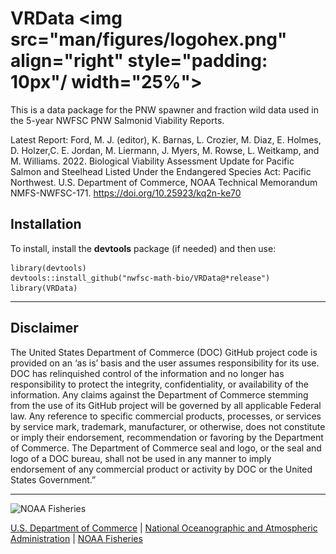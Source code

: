 <!-- index.md is generated from Index.Rmd. Please edit that file -->

# VRData <img src="man/figures/logohex.png" align="right" style="padding: 10px"/ width="25%">

This is a data package for the PNW spawner and fraction wild data used
in the 5-year NWFSC PNW Salmonid Viability Reports.

Latest Report: Ford, M. J. (editor), K. Barnas, L. Crozier, M. Diaz, E.
Holmes, D. Holzer,C. E. Jordan, M. Liermann, J. Myers, M. Rowse, L.
Weitkamp, and M. Williams. 2022. Biological Viability Assessment Update
for Pacific Salmon and Steelhead Listed Under the Endangered Species
Act: Pacific Northwest. U.S. Department of Commerce, NOAA Technical
Memorandum NMFS-NWFSC-171. <https://doi.org/10.25923/kq2n-ke70>

## Installation

To install, install the **devtools** package (if needed) and then use:

    library(devtools)
    devtools::install_github("nwfsc-math-bio/VRData@*release")
    library(VRData)

------------------------------------------------------------------------

## Disclaimer

The United States Department of Commerce (DOC) GitHub project code is
provided on an ‘as is’ basis and the user assumes responsibility for its
use. DOC has relinquished control of the information and no longer has
responsibility to protect the integrity, confidentiality, or
availability of the information. Any claims against the Department of
Commerce stemming from the use of its GitHub project will be governed by
all applicable Federal law. Any reference to specific commercial
products, processes, or services by service mark, trademark,
manufacturer, or otherwise, does not constitute or imply their
endorsement, recommendation or favoring by the Department of Commerce.
The Department of Commerce seal and logo, or the seal and logo of a DOC
bureau, shall not be used in any manner to imply endorsement of any
commercial product or activity by DOC or the United States Government.”

------------------------------------------------------------------------

<img src="https://raw.githubusercontent.com/nmfs-general-modeling-tools/nmfspalette/main/man/figures/noaa-fisheries-rgb-2line-horizontal-small.png" style="height: 75px !important;" alt="NOAA Fisheries">

[U.S. Department of Commerce](https://www.commerce.gov/) \| [National
Oceanographic and Atmospheric Administration](https://www.noaa.gov) \|
[NOAA Fisheries](https://www.fisheries.noaa.gov/)
